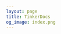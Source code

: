 ```yaml
---
layout: page
title: TinkerDocs
og_image: index.png
---
```


<script setup lang="ts">
import Home from '@theme/components/Home/Home.vue';
import { homeTopLinks, homeExternalLinks, footerSections } from './links';
</script>

<Home
  :topLinks="homeTopLinks"
  :externalLinks="homeExternalLinks"
  :footerSections="footerSections"
/>
